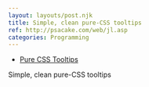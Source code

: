 ```yaml
---
layout: layouts/post.njk
title: Simple, clean pure-CSS tooltips
ref: http://psacake.com/web/jl.asp
categories: Programming
---
```


* [Pure CSS Tooltips](http://psacake.com/web/jl.asp)

Simple, clean pure-CSS tooltips

